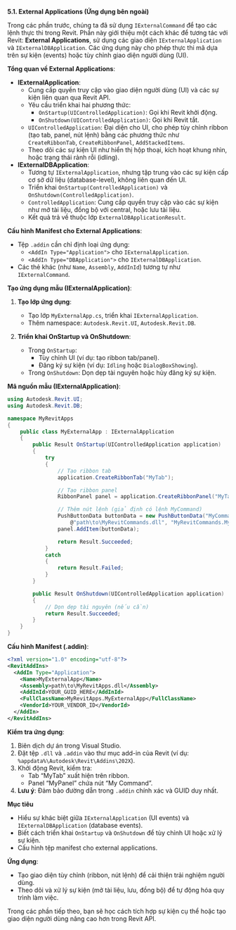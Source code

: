 **5.1. External Applications (Ứng dụng bên ngoài)**  

Trong các phần trước, chúng ta đã sử dụng `IExternalCommand` để tạo các lệnh thực thi trong Revit. Phần này giới thiệu một cách khác để tương tác với Revit: **External Applications**, sử dụng các giao diện `IExternalApplication` và `IExternalDBApplication`. Các ứng dụng này cho phép thực thi mã dựa trên sự kiện (events) hoặc tùy chỉnh giao diện người dùng (UI).

**Tổng quan về External Applications**:  
- **IExternalApplication**:  
  - Cung cấp quyền truy cập vào giao diện người dùng (UI) và các sự kiện liên quan qua Revit API.  
  - Yêu cầu triển khai hai phương thức:  
    - `OnStartup(UIControlledApplication)`: Gọi khi Revit khởi động.  
    - `OnShutdown(UIControlledApplication)`: Gọi khi Revit tắt.  
  - `UIControlledApplication`: Đại diện cho UI, cho phép tùy chỉnh ribbon (tạo tab, panel, nút lệnh) bằng các phương thức như `CreateRibbonTab`, `CreateRibbonPanel`, `AddStackedItems`.  
  - Theo dõi các sự kiện UI như hiển thị hộp thoại, kích hoạt khung nhìn, hoặc trạng thái rảnh rỗi (idling).  
- **IExternalDBApplication**:  
  - Tương tự `IExternalApplication`, nhưng tập trung vào các sự kiện cấp cơ sở dữ liệu (database-level), không liên quan đến UI.  
  - Triển khai `OnStartup(ControlledApplication)` và `OnShutdown(ControlledApplication)`.  
  - `ControlledApplication`: Cung cấp quyền truy cập vào các sự kiện như mở tài liệu, đồng bộ với central, hoặc lưu tài liệu.  
  - Kết quả trả về thuộc lớp `ExternalDBApplicationResult`.  

**Cấu hình Manifest cho External Applications**:  
- Tệp `.addin` cần chỉ định loại ứng dụng:  
  - `<AddIn Type="Application">` cho `IExternalApplication`.  
  - `<AddIn Type="DBApplication">` cho `IExternalDBApplication`.  
- Các thẻ khác (như `Name`, `Assembly`, `AddInId`) tương tự như `IExternalCommand`.  

**Tạo ứng dụng mẫu (IExternalApplication)**:  
1. **Tạo lớp ứng dụng**:  
   - Tạo lớp `MyExternalApp.cs`, triển khai `IExternalApplication`.  
   - Thêm namespace: `Autodesk.Revit.UI`, `Autodesk.Revit.DB`.  

2. **Triển khai OnStartup và OnShutdown**:  
   - Trong `OnStartup`:  
     - Tùy chỉnh UI (ví dụ: tạo ribbon tab/panel).  
     - Đăng ký sự kiện (ví dụ: `Idling` hoặc `DialogBoxShowing`).  
   - Trong `OnShutdown`: Dọn dẹp tài nguyên hoặc hủy đăng ký sự kiện.  

**Mã nguồn mẫu (IExternalApplication)**:  
```csharp
using Autodesk.Revit.UI;
using Autodesk.Revit.DB;

namespace MyRevitApps
{
    public class MyExternalApp : IExternalApplication
    {
        public Result OnStartup(UIControlledApplication application)
        {
            try
            {
                // Tạo ribbon tab
                application.CreateRibbonTab("MyTab");

                // Tạo ribbon panel
                RibbonPanel panel = application.CreateRibbonPanel("MyTab", "MyPanel");

                // Thêm nút lệnh (giả định có lệnh MyCommand)
                PushButtonData buttonData = new PushButtonData("MyCommand", "My Command",
                    @"path\to\MyRevitCommands.dll", "MyRevitCommands.MyCommand");
                panel.AddItem(buttonData);

                return Result.Succeeded;
            }
            catch
            {
                return Result.Failed;
            }
        }

        public Result OnShutdown(UIControlledApplication application)
        {
            // Dọn dẹp tài nguyên (nếu cần)
            return Result.Succeeded;
        }
    }
}
```

**Cấu hình Manifest (.addin)**:  
```xml
<?xml version="1.0" encoding="utf-8"?>
<RevitAddIns>
  <AddIn Type="Application">
    <Name>MyExternalApp</Name>
    <Assembly>path\to\MyRevitApps.dll</Assembly>
    <AddInId>YOUR_GUID_HERE</AddInId>
    <FullClassName>MyRevitApps.MyExternalApp</FullClassName>
    <VendorId>YOUR_VENDOR_ID</VendorId>
  </AddIn>
</RevitAddIns>
```

**Kiểm tra ứng dụng**:  
1. Biên dịch dự án trong Visual Studio.  
2. Đặt tệp `.dll` và `.addin` vào thư mục add-in của Revit (ví dụ: `%appdata%\Autodesk\Revit\Addins\202X`).  
3. Khởi động Revit, kiểm tra:  
   - Tab “MyTab” xuất hiện trên ribbon.  
   - Panel “MyPanel” chứa nút “My Command”.  
4. **Lưu ý**: Đảm bảo đường dẫn trong `.addin` chính xác và GUID duy nhất.

**Mục tiêu**  
- Hiểu sự khác biệt giữa `IExternalApplication` (UI events) và `IExternalDBApplication` (database events).  
- Biết cách triển khai `OnStartup` và `OnShutdown` để tùy chỉnh UI hoặc xử lý sự kiện.  
- Cấu hình tệp manifest cho external applications.  

**Ứng dụng**:  
- Tạo giao diện tùy chỉnh (ribbon, nút lệnh) để cải thiện trải nghiệm người dùng.  
- Theo dõi và xử lý sự kiện (mở tài liệu, lưu, đồng bộ) để tự động hóa quy trình làm việc.  

Trong các phần tiếp theo, bạn sẽ học cách tích hợp sự kiện cụ thể hoặc tạo giao diện người dùng nâng cao hơn trong Revit API.